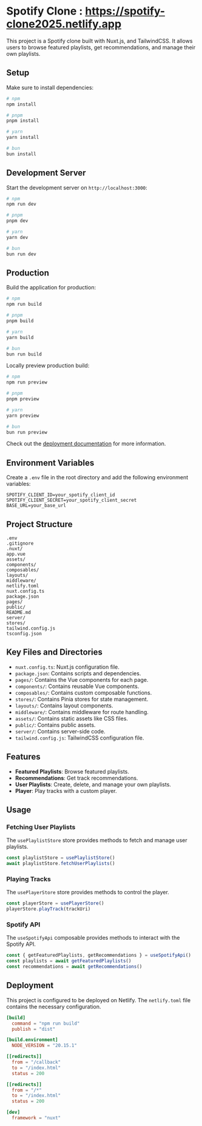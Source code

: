 # Spotify Clone : https://spotify-clone2025.netlify.app

This project is a Spotify clone built with Nuxt.js, and TailwindCSS. It allows users to browse featured playlists, get recommendations, and manage their own playlists.

## Setup

Make sure to install dependencies:

```bash
# npm
npm install

# pnpm
pnpm install

# yarn
yarn install

# bun
bun install
```

## Development Server

Start the development server on `http://localhost:3000`:

```bash
# npm
npm run dev

# pnpm
pnpm dev

# yarn
yarn dev

# bun
bun run dev
```

## Production

Build the application for production:

```bash
# npm
npm run build

# pnpm
pnpm build

# yarn
yarn build

# bun
bun run build
```

Locally preview production build:

```bash
# npm
npm run preview

# pnpm
pnpm preview

# yarn
yarn preview

# bun
bun run preview
```

Check out the [deployment documentation](https://nuxt.com/docs/getting-started/deployment) for more information.

## Environment Variables

Create a `.env` file in the root directory and add the following environment variables:

```env
SPOTIFY_CLIENT_ID=your_spotify_client_id
SPOTIFY_CLIENT_SECRET=your_spotify_client_secret
BASE_URL=your_base_url
```

## Project Structure

```
.env
.gitignore
.nuxt/
app.vue
assets/
components/
composables/
layouts/
middleware/
netlify.toml
nuxt.config.ts
package.json
pages/
public/
README.md
server/
stores/
tailwind.config.js
tsconfig.json
```

## Key Files and Directories

- `nuxt.config.ts`: Nuxt.js configuration file.
- `package.json`: Contains scripts and dependencies.
- `pages/`: Contains the Vue components for each page.
- `components/`: Contains reusable Vue components.
- `composables/`: Contains custom composable functions.
- `stores/`: Contains Pinia stores for state management.
- `layouts/`: Contains layout components.
- `middleware/`: Contains middleware for route handling.
- `assets/`: Contains static assets like CSS files.
- `public/`: Contains public assets.
- `server/`: Contains server-side code.
- `tailwind.config.js`: TailwindCSS configuration file.

## Features

- **Featured Playlists**: Browse featured playlists.
- **Recommendations**: Get track recommendations.
- **User Playlists**: Create, delete, and manage your own playlists.
- **Player**: Play tracks with a custom player.

## Usage

### Fetching User Playlists

The `usePlaylistStore` store provides methods to fetch and manage user playlists.

```js
const playlistStore = usePlaylistStore()
await playlistStore.fetchUserPlaylists()
```

### Playing Tracks

The `usePlayerStore` store provides methods to control the player.

```js
const playerStore = usePlayerStore()
playerStore.playTrack(trackUri)
```

### Spotify API

The `useSpotifyApi` composable provides methods to interact with the Spotify API.

```js
const { getFeaturedPlaylists, getRecommendations } = useSpotifyApi()
const playlists = await getFeaturedPlaylists()
const recommendations = await getRecommendations()
```

## Deployment

This project is configured to be deployed on Netlify. The `netlify.toml` file contains the necessary configuration.

```toml
[build]
  command = "npm run build"
  publish = "dist"

[build.environment]
  NODE_VERSION = "20.15.1"

[[redirects]]
  from = "/callback"
  to = "/index.html"
  status = 200

[[redirects]]
  from = "/*"
  to = "/index.html"
  status = 200

[dev]
  framework = "nuxt"
```
